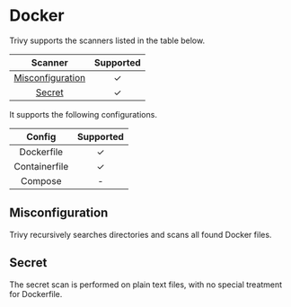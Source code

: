 # Docker
Trivy supports the scanners listed in the table below.

|      Scanner       | Supported |
| :----------------: | :-------: |
| [Misconfiguration] |     ✓     |
|      [Secret]      |     ✓     |

It supports the following configurations.

|    Config     | Supported |
| :-----------: | :-------: |
|  Dockerfile   |     ✓     |
| Containerfile |     ✓     |
|    Compose    |     -     |

## Misconfiguration
Trivy recursively searches directories and scans all found Docker files.

## Secret
The secret scan is performed on plain text files, with no special treatment for Dockerfile.

[Misconfiguration]: ../../scanner/misconfiguration/index.md
[Secret]: ../../scanner/secret.md